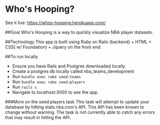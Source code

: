 # Who's Hooping?

See it live: https://whos-hooping.herokuapp.com/

##Goal
Who's Hooping is a way to quickly visualize NBA player datasets.

##Technology
This app is built using Ruby on Rails (backend) + HTML + CSS( w/ Foundation) + Jquery on the front end.

##To run locally
- Ensure you have Rails and Postgres downloaded locally.
- Create a postgres db locally called nba_teams_development
- Run `bundle exec rake seed:teams`
- Run `bundle exec rake seed:players`
- Run `rails s`
- Navigate to localhost:3000 to see the app.


###More on the seed:players task
This task will attempt to update your database by hitting stats.nba.com's API.  This API has been known to change without warning.  The task is not currently able to catch any errors that may result in hitting the API.
